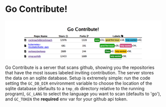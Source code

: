 # Go Contribute!

![Go Contribute!](docs/img/screen-shot.png)

Go Contribute is a server that scans github, showing you the repositories that have the most issues labeled inviting contribution. The server stores the data on an sqlite database. Setup is extremely simple: run the code setting the `GC_DB_DIR` environment variable to choose the location of the sqlite database (defaults to a `tmp_db` directory relative to the running program), `GC_LANG` to select the language you want to scan (defaults to 'go'), and `GC_TOKEN` the **required** env var for your github api token.

